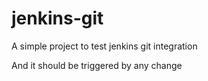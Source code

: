 # jenkins-git

A simple project to test jenkins git integration

And it should be triggered by any change

